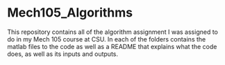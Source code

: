 # Mech105_Algorithms
This repository contains all of the algorithm assignment I was assigned to do in my Mech 105 course at CSU.
In each of the folders contains the matlab files to the code as well as a README that explains what the code does, as well as its inputs and outputs.
